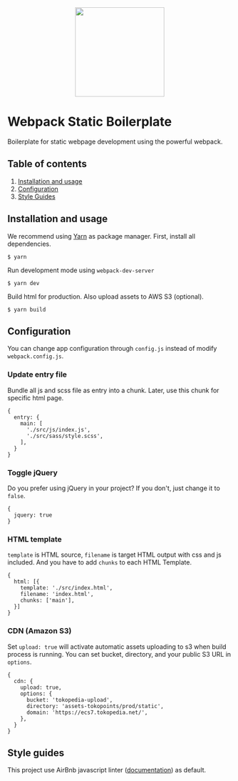 <div align="center">
  <a href="https://github.com/webpack/webpack">
    <img width="200" height="200" src="https://webpack.js.org/assets/icon-square-big.svg">
  </a>
</div>

# Webpack Static Boilerplate 

Boilerplate for static webpage development using the powerful webpack.

## Table of contents
1. [Installation and usage](#installation-and-usage)
2. [Configuration](#configuration)
3. [Style Guides](#style-guides)

## Installation and usage
We recommend using [Yarn](https://yarnpkg.com/en/) as package manager. 
First, install all dependencies.
```
$ yarn
```
Run development mode using `webpack-dev-server`
```
$ yarn dev
```
Build html for production. Also upload assets to AWS S3 (optional).
```
$ yarn build
```


## Configuration
You can change app configuration through `config.js` instead of modify `webpack.config.js`.

### Update entry file
Bundle all js and scss file as entry into a chunk. Later, use this chunk for specific html page.
```
{
  entry: {
    main: [
      './src/js/index.js',
      './src/sass/style.scss',
    ],
  }
}
```

### Toggle jQuery
Do you prefer using jQuery in your project? If you don't, just change it to `false`.
```
{
  jquery: true
}
```

### HTML template
`template` is HTML source, `filename` is target HTML output with css and js included. And you have to add
`chunks` to each HTML Template.
```
{
  html: [{
    template: './src/index.html',
    filename: 'index.html',
    chunks: ['main'],
  }]
}
```

### CDN (Amazon S3)
Set `upload: true` will activate automatic assets uploading to s3 when build process is running.
You can set bucket, directory, and your public S3 URL in `options`. 
```
{
  cdn: {
    upload: true,
    options: {
      bucket: 'tokopedia-upload',
      directory: 'assets-tokopoints/prod/static',
      domain: 'https://ecs7.tokopedia.net/',
    },
  }
}
```

## Style guides
This project use AirBnb javascript linter ([documentation](https://github.com/airbnb/javascript)) as default.
